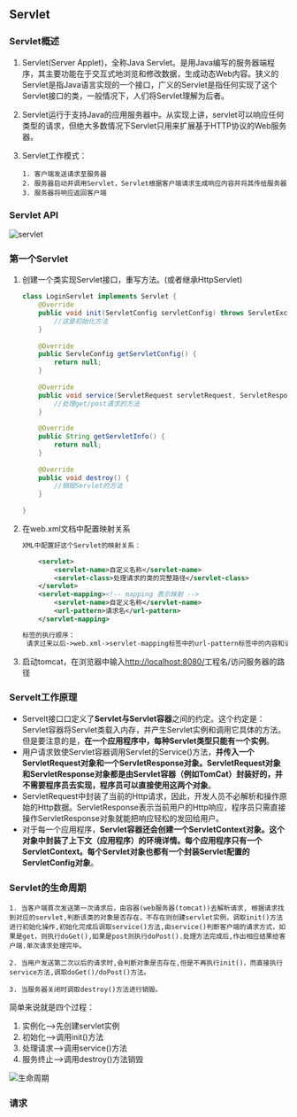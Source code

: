 ## Servlet

### Servlet概述

1. Servlet(Server Applet)，全称Java Servlet。是用Java编写的服务器端程序，其主要功能在于交互式地浏览和修改数据，生成动态Web内容。狭义的Servlet是指Java语言实现的一个接口，广义的Servlet是指任何实现了这个Servlet接口的类，一般情况下，人们将Servlet理解为后者。

2. Servlet运行于支持Java的应用服务器中。从实现上讲，servlet可以响应任何类型的请求，但绝大多数情况下Servlet只用来扩展基于HTTP协议的Web服务器。

3. Servlet工作模式：

   ```
   1. 客户端发送请求至服务器
   2. 服务器启动并调用Servlet，Servlet根据客户端请求生成响应内容并将其传给服务器
   3. 服务器将响应返回客户端
   ```

### Servlet API

![servlet](/images/servlet.png)

### 第一个Servlet

1. 创建一个类实现Servlet接口，重写方法。(或者继承HttpServlet)

   ```java
   class LoginServlet implements Servlet {
       @Override
       public void init(ServletConfig servletConfig) throws ServletException {
           //这是初始化方法
       }
       
       @Override
       public ServleConfig getServletConfig() {
           return null;
       }
       
       @Override
       public void service(ServletRequest servletRequest, ServletResponse servletResponse) throws ServletException, IOException {
           //处理get/post请求的方法
       }
       
       @Override
       public String getServletInfo() {
           return null;
       }
       
       @Override
       public void destroy() {
           //销毁Servlet的方法
       }
       
   }
   ```

2. 在web.xml文档中配置映射关系

   ```xml
   XML中配置好这个Servlet的映射关系：

       <servlet>
           <servlet-name>自定义名称</servlet-name>
           <servlet-class>处理请求的类的完整路径</servlet-class>
       </servlet>
       <servlet-mapping><!-- mapping 表示映射 -->
           <servlet-name>自定义名称</servlet-name>
           <url-pattern>请求名</url-pattern>
       </servlet-mapping>

   标签的执行顺序：
   	请求过来以后->web.xml->servlet-mapping标签中的url-pattern标签中的内容和请求名进行匹配->匹配成功后找对应的servlet-mapping标签中的servlet-name->去servlet标签中找和上一个servlet-name相同的name值->去找servlet标签中的servlet-class中处理类的完整路径。
   ```

3. 启动tomcat，在浏览器中输入[http://localhost:8080/](http://localhost:8080/)工程名/访问服务器的路径

### Servelt工作原理

- Servelt接口口定义了**Servlet与Servlet容器**之间的约定。这个约定是：Servlet容器将Servlet类载入内存，并产生Servlet实例和调用它具体的方法。但是要注意的是，**在一个应用程序中，每种Servlet类型只能有一个实例**。
- 用户请求致使Servlet容器调用Servlet的Service()方法，**并传入一个ServletRequest对象和一个ServletResponse对象。ServletRequest对象和ServletResponse对象都是由Servlet容器（例如TomCat）封装好的，并不需要程序员去实现，程序员可以直接使用这两个对象**。
- ServletRequest中封装了当前的Http请求，因此，开发人员不必解析和操作原始的Http数据。ServletResponse表示当前用户的Http响应，程序员只需直接操作ServletResponse对象就能把响应轻松的发回给用户。
- 对于每一个应用程序，**Servlet容器还会创建一个ServletContext对象。这个对象中封装了上下文（应用程序）的环境详情。每个应用程序只有一个ServletContext。每个Servlet对象也都有一个封装Servlet配置的ServletConfig对象**。

### Servlet的生命周期

```
1. 当客户端首次发送第一次请求后，由容器(web服务器(tomcat))去解析请求, 根据请求找到对应的servlet,判断该类的对象是否存在，不存在则创建servlet实例，调取init()方法 进行初始化操作,初始化完成后调取service()方法,由service()判断客户端的请求方式，如果是get，则执行doGet(),如果是post则执行doPost().处理方法完成后,作出相应结果给客户端.单次请求处理完毕。

2. 当用户发送第二次以后的请求时,会判断对象是否存在,但是不再执行init()，而直接执行service方法,调取doGet()/doPost()方法。

3. 当服务器关闭时调取destroy()方法进行销毁。
```

简单来说就是四个过程：

1. 实例化-->先创建servlet实例
2. 初始化-->调用init()方法
3. 处理请求-->调用service()方法
4. 服务终止-->调用destroy()方法销毁

![生命周期](/images/生命周期.png)

### 请求


